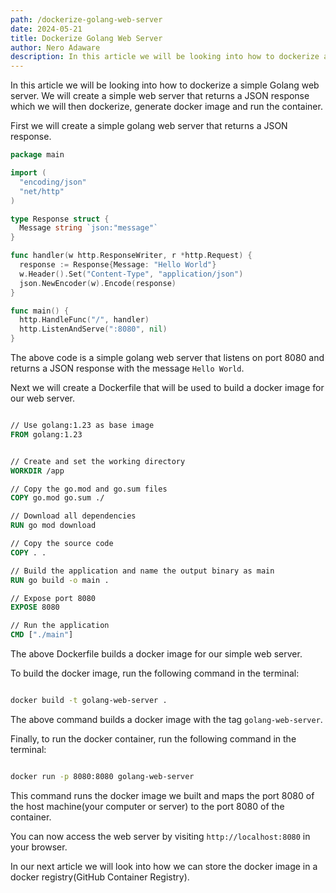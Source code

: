 ```yaml
---
path: /dockerize-golang-web-server
date: 2024-05-21
title: Dockerize Golang Web Server
author: Nero Adaware
description: In this article we will be looking into how to dockerize a simple Golang web server
---
```


In this article we will be looking into how to dockerize a simple Golang web server. We will create a simple web server that returns a JSON response which we will then dockerize, generate docker image and run the container.

First we will create a simple golang web server that returns a JSON response.

```go
package main

import (
  "encoding/json"
  "net/http"
)

type Response struct {
  Message string `json:"message"`
}

func handler(w http.ResponseWriter, r *http.Request) {
  response := Response{Message: "Hello World"}
  w.Header().Set("Content-Type", "application/json")
  json.NewEncoder(w).Encode(response)
}

func main() {
  http.HandleFunc("/", handler)
  http.ListenAndServe(":8080", nil)
}


```

The above code is a simple golang web server that listens on port 8080 and returns a JSON response with the message `Hello World`.

Next we will create a Dockerfile that will be used to build a docker image for our web server.

```Dockerfile

// Use golang:1.23 as base image
FROM golang:1.23


// Create and set the working directory
WORKDIR /app

// Copy the go.mod and go.sum files
COPY go.mod go.sum ./

// Download all dependencies
RUN go mod download

// Copy the source code
COPY . .

// Build the application and name the output binary as main
RUN go build -o main .

// Expose port 8080
EXPOSE 8080

// Run the application
CMD ["./main"]

```

The above Dockerfile builds a docker image for our simple web server.

To build the docker image, run the following command in the terminal:

```bash

docker build -t golang-web-server .

```

The above command builds a docker image with the tag `golang-web-server`.

Finally, to run the docker container, run the following command in the terminal:

```bash

docker run -p 8080:8080 golang-web-server

```

This command runs the docker image we built and maps the port 8080 of the host machine(your computer or server) to the port 8080 of the container.

You can now access the web server by visiting `http://localhost:8080` in your browser.

In our next article we will look into how we can store the docker image in a docker registry(GitHub Container Registry).
